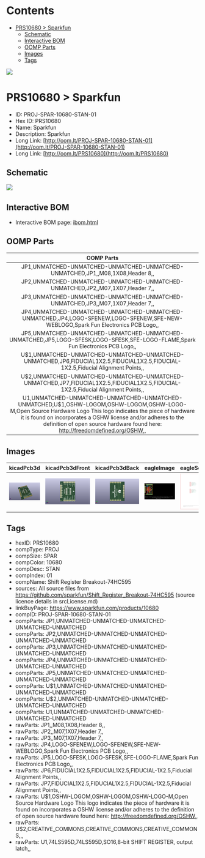 



Contents
========

* [PRS10680 > Sparkfun](#prs10680--sparkfun)
	* [Schematic](#schematic)
	* [Interactive BOM](#interactive-bom)
	* [OOMP Parts](#oomp-parts)
	* [Images](#images)
	* [Tags](#tags)
  
![][im]
# PRS10680 > Sparkfun

- ID: PROJ-SPAR-10680-STAN-01
- Hex ID: PRS10680
- Name: Sparkfun
- Description: Sparkfun
- Long Link: [http://oom.lt/PROJ-SPAR-10680-STAN-01](http://oom.lt/PROJ-SPAR-10680-STAN-01)
- Long Link: [http://oom.lt/PRS10680](http://oom.lt/PRS10680)

## Schematic
  
![][schem]
## Interactive BOM

- Interactive BOM page: [ibom.html](https://htmlpreview.github.io/?https://github.com/oomlout/oomlout_OOMP_projects/blob/main/PROJ-SPAR-10680-STAN-01/kicad/bom/ibom.html)

## OOMP Parts
  

|OOMP Parts|
| :---: |
|JP1,UNMATCHED-UNMATCHED-UNMATCHED-UNMATCHED-UNMATCHED,JP1,,M08,1X08,Header 8,,|
|JP2,UNMATCHED-UNMATCHED-UNMATCHED-UNMATCHED-UNMATCHED,JP2,,M07,1X07,Header 7,,|
|JP3,UNMATCHED-UNMATCHED-UNMATCHED-UNMATCHED-UNMATCHED,JP3,,M07,1X07,Header 7,,|
|JP4,UNMATCHED-UNMATCHED-UNMATCHED-UNMATCHED-UNMATCHED,JP4,LOGO-SFENEW,LOGO-SFENEW,SFE-NEW-WEBLOGO,Spark Fun Electronics PCB Logo,,|
|JP5,UNMATCHED-UNMATCHED-UNMATCHED-UNMATCHED-UNMATCHED,JP5,LOGO-SFESK,LOGO-SFESK,SFE-LOGO-FLAME,Spark Fun Electronics PCB Logo,,|
|U$1,UNMATCHED-UNMATCHED-UNMATCHED-UNMATCHED-UNMATCHED,JP6,FIDUCIAL1X2.5,FIDUCIAL1X2.5,FIDUCIAL-1X2.5,Fiducial Alignment Points,,|
|U$2,UNMATCHED-UNMATCHED-UNMATCHED-UNMATCHED-UNMATCHED,JP7,FIDUCIAL1X2.5,FIDUCIAL1X2.5,FIDUCIAL-1X2.5,Fiducial Alignment Points,,|
|U1,UNMATCHED-UNMATCHED-UNMATCHED-UNMATCHED-UNMATCHED,U$1,OSHW-LOGOM,OSHW-LOGOM,OSHW-LOGO-M,Open Source Hardware Logo This logo indicates the piece of hardware it is found on incorporates a OSHW license and/or adheres to the definition of open source hardware found here: http://freedomdefined.org/OSHW,,|

## Images
  
  

|kicadPcb3d|kicadPcb3dFront|kicadPcb3dBack|eagleImage|eagleSchemImage|
| :---: | :---: | :---: | :---: | :---: |
|[![kicadPcb3d](kicadPcb3d_140.png)](kicadPcb3d.png)|[![kicadPcb3dFront](kicadPcb3dFront_140.png)](kicadPcb3dFront.png)|[![kicadPcb3dBack](kicadPcb3dBack_140.png)](kicadPcb3dBack.png)|[![eagleImage](eagleImage_140.png)](eagleImage.png)|[![eagleSchemImage](eagleSchemImage_140.png)](eagleSchemImage.png)|

## Tags

- hexID: PRS10680
- oompType: PROJ
- oompSize: SPAR
- oompColor: 10680
- oompDesc: STAN
- oompIndex: 01
- oompName: Shift Register Breakout-74HC595
- sources: All source files from https://github.com/sparkfun/Shift_Register_Breakout-74HC595 (source licence details in srcLicense.md)
- linkBuyPage: https://www.sparkfun.com/products/10680
- oompID: PROJ-SPAR-10680-STAN-01
- oompParts: JP1,UNMATCHED-UNMATCHED-UNMATCHED-UNMATCHED-UNMATCHED
- oompParts: JP2,UNMATCHED-UNMATCHED-UNMATCHED-UNMATCHED-UNMATCHED
- oompParts: JP3,UNMATCHED-UNMATCHED-UNMATCHED-UNMATCHED-UNMATCHED
- oompParts: JP4,UNMATCHED-UNMATCHED-UNMATCHED-UNMATCHED-UNMATCHED
- oompParts: JP5,UNMATCHED-UNMATCHED-UNMATCHED-UNMATCHED-UNMATCHED
- oompParts: U$1,UNMATCHED-UNMATCHED-UNMATCHED-UNMATCHED-UNMATCHED
- oompParts: U$2,UNMATCHED-UNMATCHED-UNMATCHED-UNMATCHED-UNMATCHED
- oompParts: U1,UNMATCHED-UNMATCHED-UNMATCHED-UNMATCHED-UNMATCHED
- rawParts: JP1,,M08,1X08,Header 8,,
- rawParts: JP2,,M07,1X07,Header 7,,
- rawParts: JP3,,M07,1X07,Header 7,,
- rawParts: JP4,LOGO-SFENEW,LOGO-SFENEW,SFE-NEW-WEBLOGO,Spark Fun Electronics PCB Logo,,
- rawParts: JP5,LOGO-SFESK,LOGO-SFESK,SFE-LOGO-FLAME,Spark Fun Electronics PCB Logo,,
- rawParts: JP6,FIDUCIAL1X2.5,FIDUCIAL1X2.5,FIDUCIAL-1X2.5,Fiducial Alignment Points,,
- rawParts: JP7,FIDUCIAL1X2.5,FIDUCIAL1X2.5,FIDUCIAL-1X2.5,Fiducial Alignment Points,,
- rawParts: U$1,OSHW-LOGOM,OSHW-LOGOM,OSHW-LOGO-M,Open Source Hardware Logo This logo indicates the piece of hardware it is found on incorporates a OSHW license and/or adheres to the definition of open source hardware found here: http://freedomdefined.org/OSHW,,
- rawParts: U$2,CREATIVE_COMMONS,CREATIVE_COMMONS,CREATIVE_COMMONS,,,
- rawParts: U1,74LS595D,74LS595D,SO16,8-bit SHIFT REGISTER, output latch,,



[im]: kicadPcb3d_450.png
[schem]: eagleSchemImage.png
